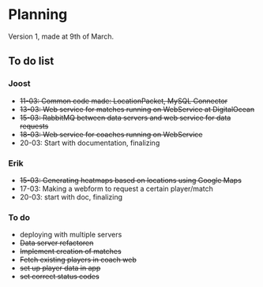 # Planning
Version 1, made at 9th of March.

## To do list

### Joost

* ~~11-03: Common code made: LocationPacket, MySQL Connector~~
* ~~13-03: Web service for matches running on WebService at DigitalOcean~~
* ~~15-03: RabbitMQ between data servers and web service for data requests~~
* ~~18-03: Web service for coaches running on WebService~~
* 20-03: Start with documentation, finalizing

### Erik
* ~~15-03: Generating heatmaps based on locations using Google Maps~~
* 17-03: Making a webform to request a certain player/match
* 20-03: start with doc, finalizing

### To do
* deploying with multiple servers
* ~~Data server refactoren~~
* ~~Implement creation of matches~~
* ~~Fetch existing players in coach web~~
* ~~set up player data in app~~
* ~~set correct status codes~~
